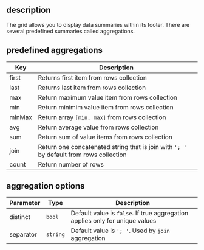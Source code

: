 ## description
The grid allows you to display data summaries within its footer. There are several predefined summaries called aggregations.

## predefined aggregations
<table class="attributes">
<thead>
	<tr>
		<th>Key</th>
		<th>Description</th>
	</tr>
</thead>
<tbody>
	<tr>
	  <td>first</td>
	  <td>Returns first item from rows collection</td>
	</tr>
	<tr>
  	  <td>last</td>
  	  <td>Returns last item from rows collection</td>
  	</tr>
	<tr>
  	  <td>max</td>
  	  <td>Return maximum value item from rows collection</td>
  	</tr>
	<tr>
  	  <td>min</td>
  	  <td>Return minimim value item from rows collection</td>
  	</tr>
	<tr>
  	  <td>minMax</td>
  	  <td>Return array <code>[min, max]</code> from rows collection</td>
  	</tr>
	<tr>
  	  <td>avg</td>
  	  <td>Return average value from rows collection</td>
  	</tr>
	<tr>
  	  <td>sum</td>
  	  <td>Return sum of value items from rows collection</td>
  	</tr>
	<tr>
  	  <td>join</td>
  	  <td>Return one concatenated string that is join with <code>'; '</code> by default from rows collection</td>
  	</tr>
	<tr>
  	  <td>count</td>
  	  <td>Return number of rows</td>
  	</tr>
</tbody>
</table>

## aggregation options
<table class="attributes">
<thead>
	<tr>
		<th>Parameter</th>
		<th>Type</th>
		<th>Description</th>
	</tr>
</thead>
<tbody>
	<tr>
	  <td>distinct</td>
	  <td><code>bool</code></td>
	  <td>Default value is <code>false</code>. If true aggregation applies only for unique values</td>
	</tr>
	<tr>
	  <td>separator</td>
	  <td><code>string</code></td>
	  <td>Default value is <code>'; '</code>. Used by <code>join</code> aggregation</td>
	</tr>
</tbody>
</table>